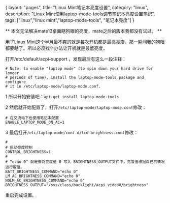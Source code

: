 {
layout: "pages",
title: "Linux Mint笔记本亮度设置",
category: "linux",
description: "Linux Mint使用laptop-mode-tools调节笔记本亮度设置笔记",
tags: ["linux","linux mint","laptop-mode-tools", "笔记本亮度"]
}

** 本文无法解决mate13桌面瞎狗眼的亮度，mate之后的版本我都没有试过。 **

用了Linux Mint这个半月最不爽的就是每次开机都是最高亮度，那一瞬间我的狗眼都要瞎了。所以必须找个办法让开机就是最低亮度。

打开/etc/default/acpi-support ，发现最后有这么一段注释：

```{text}
# Note: to enable "laptop mode" (to spin down your hard drive for longer
# periods of time), install the laptop-mode-tools package and configure
# it in /etc/laptop-mode/laptop-mode.conf.
```

1 所以开始安装吧：`apt-get install laptop-mode-tools`

2 然后就开始配置了，打开`/etc/laptop-mode/laptop-mode.conf`修改：
```{text}
# 在交流电下也使用笔记本配置
ENABLE_LAPTOP_MODE_ON_AC=1
```

3 最后打开`/etc/laptop-mode/conf.d/lcd-brightness.conf`修改：
```{text}
#
# 启动亮度控制
CONTROL_BRIGHTNESS=1
#
# “echo 0” 就是要将亮度值 0 写入 BRIGHTNESS_OUTPUT文件中，亮度值根据自己的情况进行取值。
BATT_BRIGHTNESS_COMMAND="echo 0"
LM_AC_BRIGHTNESS_COMMAND="echo 0"
NOLM_AC_BRIGHTNESS_COMMAND="echo 0"
BRIGHTNESS_OUTPUT="/sys/class/backlight/acpi_video0/brightness"
```

重启完成设置。
